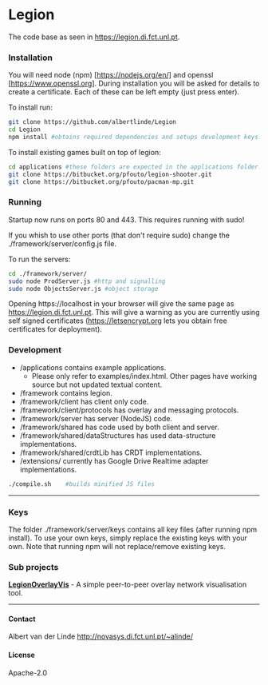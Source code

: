# Legion

The code base as seen in https://legion.di.fct.unl.pt.

### Installation
You will need node (npm) [https://nodejs.org/en/] and openssl [https://www.openssl.org].
During installation you will be asked for details to create a certificate.
Each of these can be left empty (just press enter).

To install run:

```sh
git clone https://github.com/albertlinde/Legion
cd Legion
npm install #obtains required dependencies and setups development keys.
```

To install existing games built on top of legion:
```sh
cd applications #these folders are expected in the applications folder.
git clone https://bitbucket.org/pfouto/legion-shooter.git
git clone https://bitbucket.org/pfouto/pacman-mp.git
```

### Running

Startup now runs on ports 80 and 443.
This requires running with sudo!

If you whish to use other ports (that don't require sudo) change the ./framework/server/config.js file.

To run the servers:
```sh
cd ./framework/server/
sudo node ProdServer.js #http and signalling
sudo node ObjectsServer.js #object storage
```

Opening https://localhost in your browser will give the same page as https://legion.di.fct.unl.pt.
This will give a warning as you are currently using self signed certificates (https://letsencrypt.org lets you obtain free certificates for deployment).

### Development

 - /applications contains example applications.
    - Please only refer to examples/index.html. Other pages have working source but not updated textual content.
 - /framework contains legion.
 - /framework/client has client only code.
 - /framework/client/protocols has overlay and messaging protocols.
 - /framework/server has server (NodeJS) code.
 - /framework/shared has code used by both client and server.
 - /framework/shared/dataStructures has used data-structure implementations.
 - /framework/shared/crdtLib has CRDT implementations.
 - /extensions/ currently has Google Drive Realtime adapter implementations.

```sh
./compile.sh    #builds minified JS files
```

---

### Keys
The folder ./framework/server/keys contains all key files (after running npm install).
To use your own keys, simply replace the existing keys with your own.
Note that running npm will not replace/remove existing keys.

### Sub projects
[**LegionOverlayVis**](https://github.com/albertlinde/LegionOverlayVis) - A simple peer-to-peer overlay network visualisation tool.

---

#### Contact
Albert van der Linde
http://novasys.di.fct.unl.pt/~alinde/

#### License
Apache-2.0
